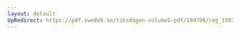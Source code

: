 ```yaml
---
layout: default
UpRedirect: https://pdf.swedeb.se/riksdagen-volumeG-pdf/199798/reg_199798/reg_199798_0405.pdf
---
```

